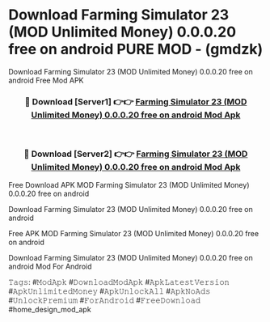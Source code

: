 # Download Farming Simulator 23 (MOD Unlimited Money) 0.0.0.20 free on android PURE MOD - (gmdzk)
Download Farming Simulator 23 (MOD Unlimited Money) 0.0.0.20 free on android Free Mod APK

<div align="center">
<h3>🔴 Download [Server1] 👉👉 <a href="https://apk-comot.site?title=Farming_Simulator_23_(MOD_Unlimited_Money)_0.0.0.20_free_on_android">Farming Simulator 23 (MOD Unlimited Money) 0.0.0.20 free on android Mod Apk</a></h3><br>

<h3>🔴 Download [Server2] 👉👉 <a href="https://apk-comot.site?title=Farming_Simulator_23_(MOD_Unlimited_Money)_0.0.0.20_free_on_android">Farming Simulator 23 (MOD Unlimited Money) 0.0.0.20 free on android Mod Apk</a></h3>
</div>


Free Download APK MOD Farming Simulator 23 (MOD Unlimited Money) 0.0.0.20 free on android

Download Farming Simulator 23 (MOD Unlimited Money) 0.0.0.20 free on android 

Free APK MOD Farming Simulator 23 (MOD Unlimited Money) 0.0.0.20 free on android 

Download Farming Simulator 23 (MOD Unlimited Money) 0.0.0.20 free on android Mod For Android

𝚃𝚊𝚐𝚜: #𝙼𝚘𝚍𝙰𝚙𝚔 #𝙳𝚘𝚠𝚗𝚕𝚘𝚊𝚍𝙼𝚘𝚍𝙰𝚙𝚔 #𝙰𝚙𝚔𝙻𝚊𝚝𝚎𝚜𝚝𝚅𝚎𝚛𝚜𝚒𝚘𝚗 #𝙰𝚙𝚔𝚄𝚗𝚕𝚒𝚖𝚒𝚝𝚎𝚍𝙼𝚘𝚗𝚎𝚢 #𝙰𝚙𝚔𝚄𝚗𝚕𝚘𝚌𝚔𝙰𝚕𝚕 #𝙰𝚙𝚔𝙽𝚘𝙰𝚍𝚜 #𝚄𝚗𝚕𝚘𝚌𝚔𝙿𝚛𝚎𝚖𝚒𝚞𝚖 #𝙵𝚘𝚛𝙰𝚗𝚍𝚛𝚘𝚒𝚍 #𝙵𝚛𝚎𝚎𝙳𝚘𝚠𝚗𝚕𝚘𝚊𝚍 #home_design_mod_apk